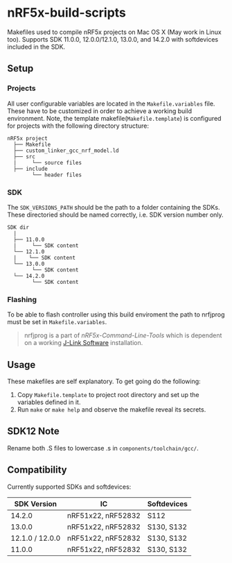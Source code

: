 # nRF5x-build-scripts

Makefiles used to compile nRF5x projects on Mac OS X (May work in Linux too).
Supports SDK 11.0.0, 12.0.0/12.1.0, 13.0.0, and 14.2.0 with softdevices included in the SDK.

## Setup

### Projects

All user configurable variables are located in the `Makefile.variables` file.
These have to be customized in order to achieve a working build environment.
Note, the template makefile(`Makefile.template`) is configured for projects with the following directory structure:
```
nRF5x project
  ├── Makefile
  ├── custom_linker_gcc_nrf_model.ld
  ├── src
  |     └── source files
  ├── include
        └── header files
```

### SDK

The `SDK_VERSIONS_PATH` should be the path to a folder containing the SDKs.
These directoried should be named correctly, i.e. SDK version number only.
```
SDK dir
  |
  ├── 11.0.0
  |     └── SDK content
  └── 12.1.0
  |    └── SDK content
  └── 13.0.0
        └── SDK content
  └── 14.2.0
        └── SDK content
```

### Flashing

To be able to flash controller using this build enviroment the path to nrfjprog must be set in `Makefile.variables`.
> nrfjprog is a part of *nRF5x-Command-Line-Tools* which is dependent on a working [J-Link Software](https://www.segger.com/downloads/jlink) installation.

## Usage

These makefiles are self explanatory. To get going do the following:
1. Copy `Makefile.template` to project root directory and set up the variables defined in it.
2. Run `make` or `make help` and observe the makefile reveal its secrets.

## SDK12 Note

Rename both .S files to lowercase .s in `components/toolchain/gcc/`.

## Compatibility

Currently supported SDKs and softdevices:

| SDK Version     | IC                 | Softdevices |
| --------------- | ------------------ | ----------- |
| 14.2.0          | nRF51x22, nRF52832 | S112        |
| 13.0.0          | nRF51x22, nRF52832 | S130, S132  |
| 12.1.0 / 12.0.0 | nRF51x22, nRF52832 | S130, S132  |
| 11.0.0          | nRF51x22, nRF52832 | S130, S132  |
